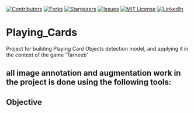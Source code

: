 <!-- PROJECT SHIELDS -->
<a name="readme-top"></a>
[![Contributors][contributors-shield]][contributors-url]
[![Forks][forks-shield]][forks-url]
[![Stargazers][stars-shield]][stars-url]
[![Issues][issues-shield]][issues-url]
[![MIT License][license-shield]][license-url]
[![LinkedIn][linkedin-shield]][linkedin-url]

# Playing_Cards
Project for building Playing Card Objects detection model, and applying it in the context of the game 'Tarneeb'

all image annotation and augmentation work in the project is done using the following tools:
- 

## Objective


<!-- MARKDOWN LINKS & IMAGES -->
<!-- https://www.markdownguide.org/basic-syntax/#reference-style-links -->
[contributors-shield]: https://img.shields.io/github/contributors/MODAJ18/Playing_Cards.svg?style=for-the-badge
[contributors-url]: https://github.com/MODAJ18/Playing_Cards/graphs/contributors
[forks-shield]: https://img.shields.io/github/forks/MODAJ18/Playing_Cards.svg?style=for-the-badge
[forks-url]: https://github.com/MODAJ18/Playing_Cards/network/members
[stars-shield]: https://img.shields.io/github/stars/MODAJ18/Playing_Cards.svg?style=for-the-badge
[stars-url]: https://github.com/MODAJ18/Playing_Cards/stargazers
[issues-shield]: https://img.shields.io/github/issues/MODAJ18/Playing_Cards.svg?style=for-the-badge
[issues-url]: https://github.com/MODAJ18/Playing_Cards/issues
[license-shield]: https://img.shields.io/github/license/MODAJ18/Playing_Cards.svg?style=for-the-badge
[license-url]: https://github.com/MODAJ18/Playing_Cards/LICENSE.txt
[linkedin-shield]: https://img.shields.io/badge/-LinkedIn-black.svg?style=for-the-badge&logo=linkedin&colorB=555
[linkedin-url]: https://www.linkedin.com/in/mohammad-almasri-964867197/

[product-screenshot]: images/screenshot.png
[Next.js]: https://img.shields.io/badge/next.js-000000?style=for-the-badge&logo=nextdotjs&logoColor=white
[Next-url]: https://nextjs.org/
[React.js]: https://img.shields.io/badge/React-20232A?style=for-the-badge&logo=react&logoColor=61DAFB
[React-url]: https://reactjs.org/
[Vue.js]: https://img.shields.io/badge/Vue.js-35495E?style=for-the-badge&logo=vuedotjs&logoColor=4FC08D
[Vue-url]: https://vuejs.org/
[Angular.io]: https://img.shields.io/badge/Angular-DD0031?style=for-the-badge&logo=angular&logoColor=white
[Angular-url]: https://angular.io/
[Svelte.dev]: https://img.shields.io/badge/Svelte-4A4A55?style=for-the-badge&logo=svelte&logoColor=FF3E00
[Svelte-url]: https://svelte.dev/
[Laravel.com]: https://img.shields.io/badge/Laravel-FF2D20?style=for-the-badge&logo=laravel&logoColor=white
[Laravel-url]: https://laravel.com
[Bootstrap.com]: https://img.shields.io/badge/Bootstrap-563D7C?style=for-the-badge&logo=bootstrap&logoColor=white
[Bootstrap-url]: https://getbootstrap.com
[JQuery.com]: https://img.shields.io/badge/jQuery-0769AD?style=for-the-badge&logo=jquery&logoColor=white
[JQuery-url]: https://jquery.com 

